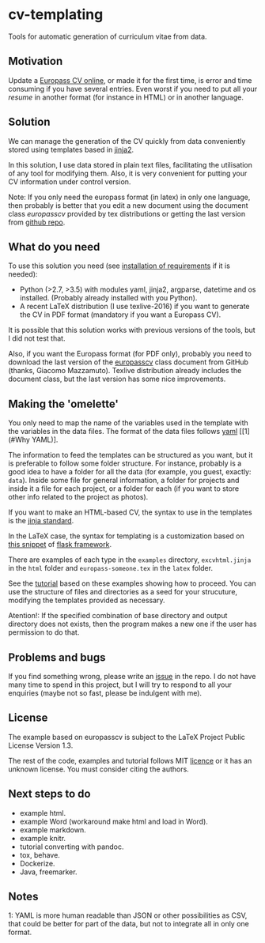 # cv-templating

Tools for automatic generation of curriculum vitae from data.


## Motivation

Update a [Europass CV online](https://europass.cedefop.europa.eu/editors/en/cv/compose), or made it for the first time, is error and time consuming if you have several entries. Even worst if you need to put all your *resume* in another format (for instance in HTML) or in another language.

## Solution

We can manage the generation of the CV quickly from data conveniently stored using templates based in [jinja2](http://jinja.pocoo.org/docs/dev/).

In this solution, I use data stored in plain text files, facilitating the utilisation of any tool for modifying them. Also, it is very convenient for putting your CV information under control version.

Note: If you only need the europass format (in latex) in only one language, then probably is better that you edit a new document using the document class *europasscv* provided by tex distributions or getting the last version from [github repo](https://github.com/gmazzamuto/europasscv).

## What do you need

To use this solution you need (see [installation of requirements](requirements.html) if it is needed):

- Python (>2.7, >3.5) with modules yaml, jinja2, argparse, datetime and os installed. (Probably already installed with you Python).
- A recent LaTeX distribution (I use texlive-2016) if you want to generate the CV in PDF format (mandatory if you want a Europass CV).

It is possible that this solution works with previous versions of the tools, but I did not test that.

Also, if you want the Europass format (for PDF only), probably you need to download the last version of the [europasscv](https://github.com/gmazzamuto/europasscv) class document from GitHub (thanks, Giacomo Mazzamuto). Texlive distribution already includes the document class, but the last version has some nice improvements.

## Making the 'omelette'

You only need to map the name of the variables used in the template with the variables in the data files. The format of the data files follows [yaml](http://www.yaml.org/refcard.html) \[[1](#Why YAML)\].

The information to feed the templates can be structured as you want, but it is preferable to follow some folder structure. For instance, probably is a good idea to have a folder for all the data (for example, you guest, exactly: `data`). Inside some file for general information, a folder for projects and inside it a file for each project, or a folder for each (if you want to store other info related to the project as photos).

If you want to make an HTML-based CV, the syntax to use in the templates is the [jinja standard](http://jinja.pocoo.org/docs/dev/templates/).

In the LaTeX case, the syntax for templating is a customization based on [this snippet](http://flask.pocoo.org/snippets/55/) of [flask framework](http://flask.pocoo.org/).

There are examples of each type in the `examples` directory, `excvhtml.jinja` in the `html` folder and `europass-someone.tex` in the `latex` folder.

See the [tutorial](tutorial.html) based on these examples showing how to proceed. You can use the structure of files and directories as a seed for your strucuture, modifying the templates provided as necessary.

Atention!: If the specified combination of base directory and output directory does not exists, then the program makes a new one if the user has permission to do that.

## Problems and bugs

If you find something wrong, please write an [issue](https://github.com/victe/cv-templating/issues) in the repo. I do not have many time to spend in this project, but I will try to respond to all your enquiries (maybe not so fast, please be indulgent with me). 

## License

The example based on europasscv is subject to the LaTeX Project Public License Version 1.3.

The rest of the code, examples and tutorial follows MIT [licence](license.html) or it has an unknown license. You must consider citing the authors.

## Next steps to do

- example html.
- example Word (workaround make html and load in Word).
- example markdown.
- example knitr.
- tutorial converting with pandoc.
- tox, behave.
- Dockerize.
- Java, freemarker.

<!--TODO 
- make links to final page in github
-->

## Notes

<a name="Whay YAML">1</a>: YAML is more human readable than JSON or other possibilities as CSV, that could be better for part of the data, but not to integrate all in only one format.